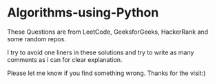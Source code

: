 # Algorithms-using-Python

These Questions are from LeetCode, GeeksforGeeks, HackerRank and some random repos.

I try to avoid one liners in these solutions and try to write as many comments as i can for clear explanation.

Please let me know if you find something wrong. Thanks for the visit:)
